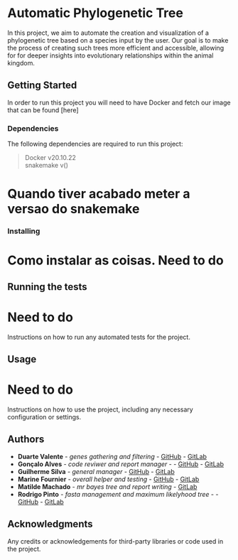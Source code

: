 # Automatic Phylogenetic Tree

In this project, we aim to automate the creation and visualization of a phylogenetic tree based on a species input by the user. Our goal is to make the process of creating such trees more efficient and accessible, allowing for for deeper insights into evolutionary relationships within the animal kingdom.

## Getting Started

In order to run this project you will need to have Docker and fetch our image that can be found [here]

### Dependencies
The following dependencies are required to run this project:

> Docker v20.10.22\
snakemake v()
# Quando tiver acabado meter a versao do snakemake

### Installing

# Como instalar as coisas. Need to do

## Running the tests
# Need to do
Instructions on how to run any automated tests for the project.

## Usage
# Need to do
Instructions on how to use the project, including any necessary configuration or settings.

## Authors
* **Duarte Valente** - *genes gathering and filtering* - [GitHub](https://github.com/BolachinhaAmericana) - [GitLab](https://gitlab.com/BolachinhaAmericana)
* **Gonçalo Alves** - *code reviwer and report manager* - - [GitHub](https://github.com/GonaloAlves) - [GitLab](https://gitlab.com/alvesgoncas2014)
* **Guilherme Silva** - *general manager* - [GitHub](https://github.com/GuilhermeVCCdaSilva) - [GitLab](https://gitlab.com/guilherme.vcc.silva)
* **Marine Fournier** - *overall helper and testing* - [GitHub](https://github.com/MarineF22) - [GitLab](https://gitlab.com/marine.fournier2002)
* **Matilde Machado** - *mr bayes tree and report writing* - [GitLab](https://gitlab.com/matildemachado)
* **Rodrigo Pinto** - *fasta management and maximum likelyhood tree* - - [GitHub](https://github.com/Sepay) - [GitLab](https://gitlab.com/Sepay1)

## Acknowledgments
Any credits or acknowledgements for third-party libraries or code used in the project.
